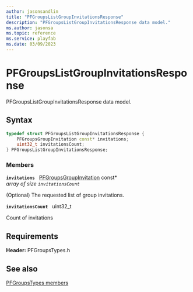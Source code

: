 ```yaml
---
author: jasonsandlin
title: "PFGroupsListGroupInvitationsResponse"
description: "PFGroupsListGroupInvitationsResponse data model."
ms.author: jasonsa
ms.topic: reference
ms.service: playfab
ms.date: 03/09/2023
---
```


# PFGroupsListGroupInvitationsResponse  

PFGroupsListGroupInvitationsResponse data model.  

## Syntax  
  
```cpp
typedef struct PFGroupsListGroupInvitationsResponse {  
    PFGroupsGroupInvitation const* invitations;  
    uint32_t invitationsCount;  
} PFGroupsListGroupInvitationsResponse;  
```
  
### Members  
  
**`invitations`** &nbsp; [PFGroupsGroupInvitation](pfgroupsgroupinvitation.md) const*  
*array of size `invitationsCount`*  
  
(Optional) The requested list of group invitations.
  
**`invitationsCount`** &nbsp; uint32_t  
  
Count of invitations
  
  
## Requirements  
  
**Header:** PFGroupsTypes.h
  
## See also  
[PFGroupsTypes members](../pfgroupstypes_members.md)  

  
  
